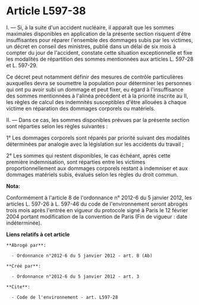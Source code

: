 # Article L597-38

I. ― Si, à la suite d'un accident nucléaire, il apparaît que les sommes maximales disponibles en application de la présente
section risquent d'être insuffisantes pour réparer l'ensemble des dommages subis par les victimes, un décret en conseil des
ministres, publié dans un délai de six mois à compter du jour de l'accident, constate cette situation exceptionnelle et fixe
les modalités de répartition des sommes mentionnées aux articles L. 597-28 et L. 597-29.

Ce décret peut notamment définir des mesures de contrôle particulières auxquelles devra se soumettre la population pour
déterminer les personnes qui ont pu avoir subi un dommage et peut fixer, eu égard à l'insuffisance des sommes mentionnées à
l'alinéa précédent et à la priorité inscrite au II, les règles de calcul des indemnités susceptibles d'être allouées à chaque
victime en réparation des dommages corporels ou matériels. 

II. ― Dans ce cas, les sommes disponibles prévues par la présente section sont réparties selon les règles suivantes : 

1° Les dommages corporels sont réparés par priorité suivant des modalités déterminées par analogie avec la législation sur
les accidents du travail ; 

2° Les sommes qui restent disponibles, le cas échéant, après cette première indemnisation, sont réparties entre les victimes
proportionnellement aux dommages corporels restant à indemniser et aux dommages matériels subis, évalués selon les règles du
droit commun.

**Nota:**

Conformément à l'article 8 de l'ordonnance n° 2012-6 du 5 janvier 2012, les articles L. 597-26 à L. 597-46 du code de
l'environnement seront abrogés trois mois après l'entrée en vigueur du protocole signé à Paris le 12 février 2004 portant
modification de la convention de Paris (Fin de vigueur : date indéterminée).

**Liens relatifs à cet article**

	**Abrogé par**:

	  - Ordonnance n°2012-6 du 5 janvier 2012 - art. 8 (Ab)

	**Créé par**:

	  - Ordonnance n°2012-6 du 5 janvier 2012 - art. 3

	**Cite**:

	  - Code de l'environnement - art. L597-28
